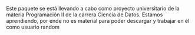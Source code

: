 Este paquete se está llevando a cabo como proyecto universitario de la materia Programación II de la carrera Ciencia de Datos. Estamos aprendiendo, por ende no es material para poder descargar y trabajar en él como usuario random
